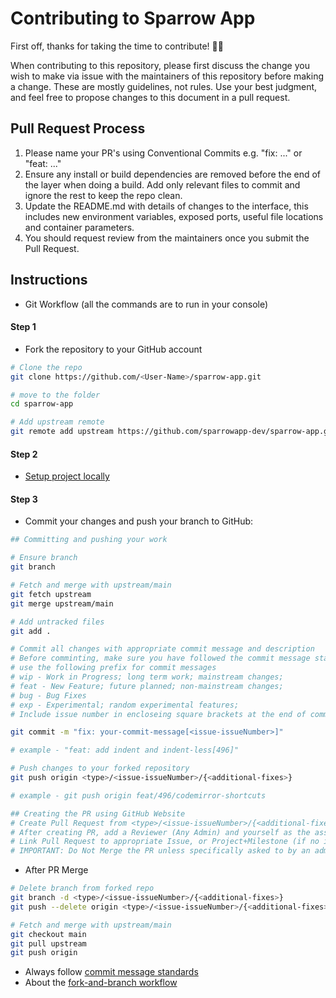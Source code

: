 # Contributing to Sparrow App

First off, thanks for taking the time to contribute! 🎉🎉

When contributing to this repository, please first discuss the change you wish to make via issue with the maintainers of this repository before making a change. These are mostly guidelines, not rules. Use your best judgment, and feel free to propose changes to this document in a pull request.

## Pull Request Process

1. Please name your PR's using Conventional Commits e.g. "fix: ..." or "feat: ..."
2. Ensure any install or build dependencies are removed before the end of the layer when doing a build. Add only relevant files to commit and ignore the rest to keep the repo clean.
3. Update the README.md with details of changes to the interface, this includes new environment variables, exposed ports, useful file locations and container parameters.
4. You should request review from the maintainers once you submit the Pull Request.

## Instructions

- Git Workflow (all the commands are to run in your console)

#### Step 1

- Fork the repository to your GitHub account

```bash
# Clone the repo
git clone https://github.com/<User-Name>/sparrow-app.git

# move to the folder
cd sparrow-app

# Add upstream remote
git remote add upstream https://github.com/sparrowapp-dev/sparrow-app.git
```

#### Step 2
- [Setup project locally](https://github.com/sparrowapp-dev/sparrow-app#installation)  

#### Step 3

- Commit your changes and push your branch to GitHub:

```bash
## Committing and pushing your work

# Ensure branch
git branch

# Fetch and merge with upstream/main
git fetch upstream
git merge upstream/main

# Add untracked files
git add .

# Commit all changes with appropriate commit message and description
# Before comminting, make sure you have followed the commit message standards
# use the following prefix for commit messages
# wip - Work in Progress; long term work; mainstream changes;
# feat - New Feature; future planned; non-mainstream changes;
# bug - Bug Fixes
# exp - Experimental; random experimental features;
# Include issue number in encloseing square brackets at the end of commit message

git commit -m "fix: your-commit-message[<issue-issueNumber>]"

# example - "feat: add indent and indent-less[496]" 

# Push changes to your forked repository
git push origin <type>/<issue-issueNumber>/{<additional-fixes>}

# example - git push origin feat/496/codemirror-shortcuts

## Creating the PR using GitHub Website
# Create Pull Request from <type>/<issue-issueNumber>/{<additional-fixes>} branch in your forked repository to the master branch in the upstream repository
# After creating PR, add a Reviewer (Any Admin) and yourself as the assignee
# Link Pull Request to appropriate Issue, or Project+Milestone (if no issue created)
# IMPORTANT: Do Not Merge the PR unless specifically asked to by an admin. 
```

- After PR Merge

```bash
# Delete branch from forked repo
git branch -d <type>/<issue-issueNumber>/{<additional-fixes>}
git push --delete origin <type>/<issue-issueNumber>/{<additional-fixes>}

# Fetch and merge with upstream/main
git checkout main
git pull upstream
git push origin
```

- Always follow [commit message standards](https://www.conventionalcommits.org/en/v1.0.0/)
- About the [fork-and-branch workflow](https://blog.scottlowe.org/2015/01/27/using-fork-branch-git-workflow/)